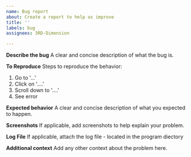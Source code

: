 ```yaml
---
name: Bug report
about: Create a report to help us improve
title: ''
labels: bug
assignees: 3RD-Dimension

---
```


**Describe the bug**
A clear and concise description of what the bug is.

**To Reproduce**
Steps to reproduce the behavior:
1. Go to '...'
2. Click on '....'
3. Scroll down to '....'
4. See error

**Expected behavior**
A clear and concise description of what you expected to happen.

**Screenshots**
If applicable, add screenshots to help explain your problem.

**Log File**
If applicable, attach the log file - located in the program diectory

**Additional context**
Add any other context about the problem here.
